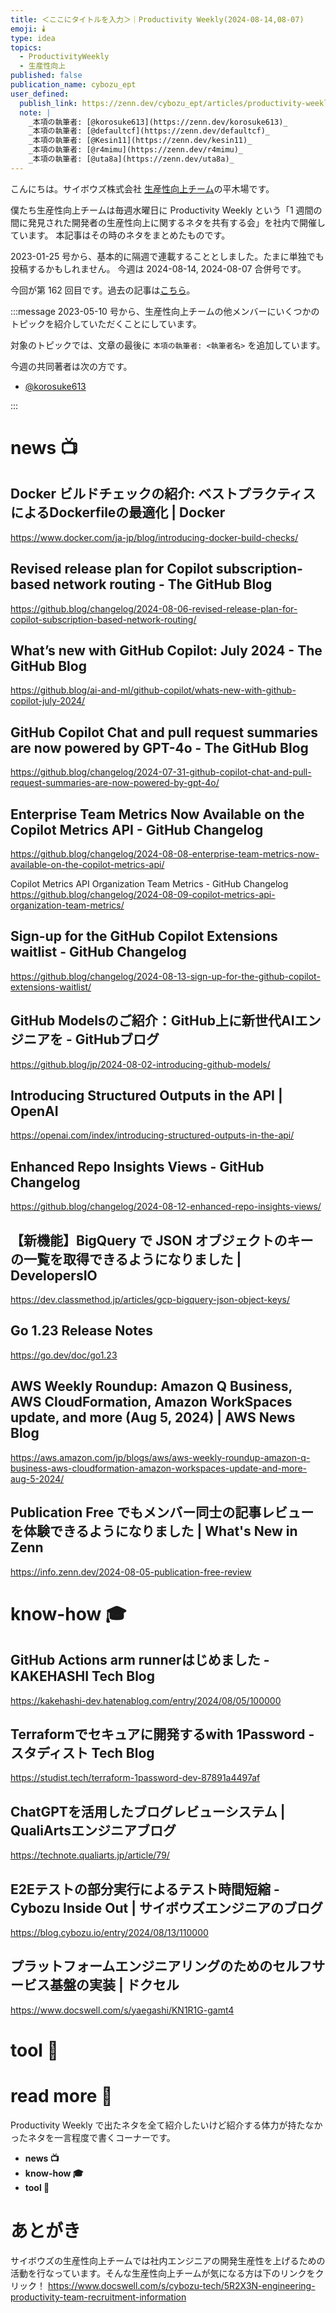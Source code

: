 ```yaml
---
title: ＜ここにタイトルを入力＞｜Productivity Weekly(2024-08-14,08-07)
emoji: 🕯️
type: idea
topics:
  - ProductivityWeekly
  - 生産性向上
published: false
publication_name: cybozu_ept
user_defined: 
  publish_link: https://zenn.dev/cybozu_ept/articles/productivity-weekly-20240814
  note: |
    _本項の執筆者: [@korosuke613](https://zenn.dev/korosuke613)_
    _本項の執筆者: [@defaultcf](https://zenn.dev/defaultcf)_
    _本項の執筆者: [@Kesin11](https://zenn.dev/kesin11)_
    _本項の執筆者: [@r4mimu](https://zenn.dev/r4mimu)_
    _本項の執筆者: [@uta8a](https://zenn.dev/uta8a)_
---
```


こんにちは。サイボウズ株式会社 [生産性向上チーム](https://note.com/cybozu_dev/n/n1c1b44bf72f6)の平木場です。

僕たち生産性向上チームは毎週水曜日に Productivity Weekly という「1 週間の間に発見された開発者の生産性向上に関するネタを共有する会」を社内で開催しています。
本記事はその時のネタをまとめたものです。


2023-01-25 号から、基本的に隔週で連載することとしました。たまに単独でも投稿するかもしれません。
今週は 2024-08-14, 2024-08-07 合併号です。

今回が第 162 回目です。過去の記事は[こちら](https://zenn.dev/topics/productivityweekly?order=latest)。

:::message
2023-05-10 号から、生産性向上チームの他メンバーにいくつかのトピックを紹介していただくことにしています。

対象のトピックでは、文章の最後に `本項の執筆者: <執筆者名>` を追加しています。

今週の共同著者は次の方です。
- [@korosuke613](https://zenn.dev/korosuke613)
<!-- - [@defaultcf](https://zenn.dev/defaultcf) -->
<!-- - [@Kesin11](https://zenn.dev/kesin11) -->
<!-- - [@r4mimu](https://zenn.dev/r4mimu) -->
<!-- - [@uta8a](https://zenn.dev/uta8a) -->

:::

# news 📺

## Docker ビルドチェックの紹介: ベストプラクティスによるDockerfileの最適化 | Docker
https://www.docker.com/ja-jp/blog/introducing-docker-build-checks/

## Revised release plan for Copilot subscription-based network routing - The GitHub Blog
https://github.blog/changelog/2024-08-06-revised-release-plan-for-copilot-subscription-based-network-routing/

## What’s new with GitHub Copilot: July 2024 - The GitHub Blog
https://github.blog/ai-and-ml/github-copilot/whats-new-with-github-copilot-july-2024/

## GitHub Copilot Chat and pull request summaries are now powered by GPT-4o - The GitHub Blog
https://github.blog/changelog/2024-07-31-github-copilot-chat-and-pull-request-summaries-are-now-powered-by-gpt-4o/

## Enterprise Team Metrics Now Available on the Copilot Metrics API - GitHub Changelog
https://github.blog/changelog/2024-08-08-enterprise-team-metrics-now-available-on-the-copilot-metrics-api/

Copilot Metrics API Organization Team Metrics - GitHub Changelog
https://github.blog/changelog/2024-08-09-copilot-metrics-api-organization-team-metrics/

## Sign-up for the GitHub Copilot Extensions waitlist - GitHub Changelog
https://github.blog/changelog/2024-08-13-sign-up-for-the-github-copilot-extensions-waitlist/

## GitHub Modelsのご紹介：GitHub上に新世代AIエンジニアを - GitHubブログ
https://github.blog/jp/2024-08-02-introducing-github-models/

## Introducing Structured Outputs in the API | OpenAI
https://openai.com/index/introducing-structured-outputs-in-the-api/

## Enhanced Repo Insights Views - GitHub Changelog
https://github.blog/changelog/2024-08-12-enhanced-repo-insights-views/

## 【新機能】BigQuery で JSON オブジェクトのキーの一覧を取得できるようになりました | DevelopersIO
https://dev.classmethod.jp/articles/gcp-bigquery-json-object-keys/

## Go 1.23 Release Notes
https://go.dev/doc/go1.23

## AWS Weekly Roundup: Amazon Q Business, AWS CloudFormation, Amazon WorkSpaces update, and more (Aug 5, 2024) | AWS News Blog
https://aws.amazon.com/jp/blogs/aws/aws-weekly-roundup-amazon-q-business-aws-cloudformation-amazon-workspaces-update-and-more-aug-5-2024/

## Publication Free でもメンバー同士の記事レビューを体験できるようになりました | What's New in Zenn
https://info.zenn.dev/2024-08-05-publication-free-review

# know-how 🎓

## GitHub Actions arm runnerはじめました - KAKEHASHI Tech Blog
https://kakehashi-dev.hatenablog.com/entry/2024/08/05/100000

## Terraformでセキュアに開発するwith 1Password - スタディスト Tech Blog
https://studist.tech/terraform-1password-dev-87891a4497af

## ChatGPTを活用したブログレビューシステム | QualiArtsエンジニアブログ
https://technote.qualiarts.jp/article/79/

## E2Eテストの部分実行によるテスト時間短縮 - Cybozu Inside Out | サイボウズエンジニアのブログ
https://blog.cybozu.io/entry/2024/08/13/110000

## プラットフォームエンジニアリングのためのセルフサービス基盤の実装 | ドクセル
https://www.docswell.com/s/yaegashi/KN1R1G-gamt4

# tool 🔨

# read more 🍘
Productivity Weekly で出たネタを全て紹介したいけど紹介する体力が持たなかったネタを一言程度で書くコーナーです。

- **news 📺**
- **know-how 🎓**
- **tool 🔨**

# あとがき


サイボウズの生産性向上チームでは社内エンジニアの開発生産性を上げるための活動を行なっています。そんな生産性向上チームが気になる方は下のリンクをクリック！
https://www.docswell.com/s/cybozu-tech/5R2X3N-engineering-productivity-team-recruitment-information

<!-- :::message すみません、今週もおまけはお休みです...:::-->

<!-- ## omake 🃏: -->
<!-- 今週のおまけです。-->
